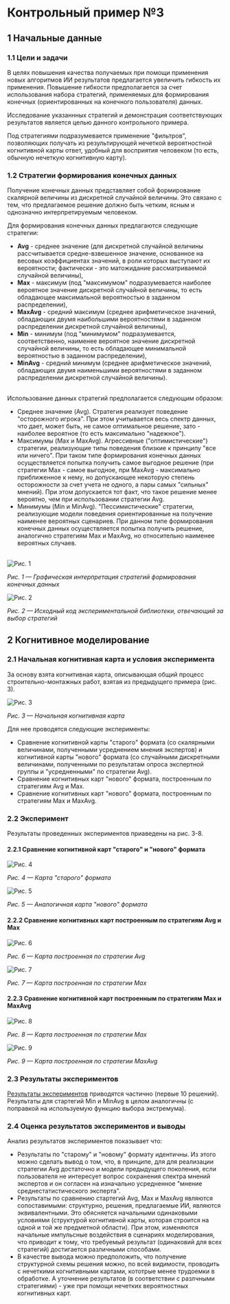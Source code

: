 # Контрольный пример №3

## 1 Начальные данные

### 1.1 Цели и задачи

В целях повышения качества получаемых при помощи применения новых алгоритмов ИИ результатов предлагается увеличить гибкость их применения. Повышение гибкости предполагается за счет использования набора стратегий, применяемых для формирования конечных (ориентированных на конечного пользователя) данных.

Исследование указаннных стратегий и демонстрация соответствующих результатов является целью данного контрольного примера.

Под стратегиями подразумевается применение "фильтров", позволяющих получать из результирующей нечеткой вероятностной когнитивной карты ответ, удобный для восприятия человеком (то есть, обычную нечеткую когнитивную карту).

### 1.2 Стратегии формирования конечных данных

Получение конечных данных представляет собой формирование скалярной величины из дискретной случайной величины. Это связано с тем, что предлагаемое решение должно быть четким, ясным и однозначно интерпретируемым человеком.

Для формирования конечных данных предлагаются следующие стратегии:
+ **Avg** - среднее значение (для дискретной случайной величины рассчитывается средне-взвешенное значение, основанное на весовых коэффициентах значений, в роли которых выступают их вероятности; фактически - это матожидание рассматриваемой случайной величины),
+ **Max** - максимум (под "максимумом" подразумевается наиболее вероятное значение дискретной случайной величины, то есть обладающее максимальной вероятностью в заданном распределении),
+ **MaxAvg** - средний максимум (среднее арифметическое значений, обладающих двумя наибольшими вероятностями в заданном распределении дискретной случайной величины),
+ **Min** - минимум (под "минимумом" подразумевается, соответственно, наименее вероятное значение дискретной случайной величины, то есть обладающее минимальной вероятностью в заданном распределении),
+ **MinAvg** - средний минимум (среднее арифметическое значений, обладающих двумя наименьшими вероятностями в заданном распределении дискретной случайной величины).<br><br>

Использование данных стратегий предполагается следующим образом:
+ Среднее значение (Avg). Стратегия реализует поведение "осторожного игрока". При этом учитывается весь спектр данных, что дает, может быть, не самое оптимальное решение, зато - наиболее вероятное (то есть максимально "надежное").
+ Максимумы (Max и MaxAvg). Агрессивные ("оптимистические") стратегии, реализующие типы поведения близкие к принципу "все или ничего". При таком типе формирования конечных данных осуществляется попытка получить самое выгодное решение (при стратегии Max - самое выгодное, при MaxAvg - максимально приближенное к нему, но допускающее некоторую степень осторожности за счет учета не одного, а пары самых "сильных" мнений). При этом допускается тот факт, что такое решение менее вероятно, чем при использовании стратегии Avg.
+ Минимумы (Min и MinAvg). "Пессимистические" стратегии, реализующие модели поведения ориентированные на получение наименее вероятных сценариев. При данном типе формирования конечных данных осуществляется попытка получить решение, аналогично стратегиям Max и MaxAvg, но относительно наименее вероятных случаев.<br><br>

![Рис. 1](yPic1.png)

_Рис. 1 — Графическая интерпретация стратегий формирования конечных данных_

![Рис. 2](yPic2.png)

_Рис. 2 — Исходный код экспериментальной библиотеки, отвечающий за выбор стратегий_

## 2 Когнитивное моделирование

### 2.1 Начальная когнитивная карта и условия эксперимента

За основу взята когнитивная карта, описывающая общий процесс строительно-монтажных работ, взятая из предыдущего примера (рис. 3).

![Рис. 3](yPic3.png)

_Рис. 3 — Начальная когнитивная карта_

Для нее проводятся следующие эксперименты:
+ Сравнение когнитивной карты "старого" формата (со скалярными величинами, полученными усреднением мнения экспертов) и когнитивной карты "нового" формата (со случайными дискретными величинами, полученными по результатам опроса экспертной группы и "усредненными" по стратегии Avg).
+ Сравнение когнитивных карт "нового" формата, построенным по стратегиям Avg и Max.
+ Сравнение когнитивных карт "нового" формата, построенным по стратегиям Max и MaxAvg.


### 2.2 Эксперимент

Результаты проведенных экспериментов приаведены на рис. 3-8.

#### 2.2.1 Сравнение когнитивной карт "старого" и "нового" формата

![Рис. 4](yPic4.png)

_Рис. 4 — Карта "старого" формата_

![Рис. 5](yPic5.png)

_Рис. 5 — Аналогичная карта "нового" формата_

#### 2.2.2 Сравнение когнитивных карт построенным по стратегиям Avg и Max

![Рис. 6](yPic6.png)

_Рис. 6 — Карта построенная по стратегии Avg_

![Рис. 7](yPic7.png)

_Рис. 7 — Карта построенная по стратегии Max_

#### 2.2.3 Сравнение когнитивной карт построенным по стратегиям Max и MaxAvg

![Рис. 8](yPic8.png)

_Рис. 8 — Карта построенная по стратегии Max_

![Рис. 9](yPic9.png)

_Рис. 9 — Карта построенная по стратегии MaxAvg_

### 2.3 Результаты экспериментов

[Результаты экспериментов](Example3-Results.zip) приводятся частично (первые 10 решений). Результаты для стартегий Min и MinAvg в целом аналогичны (с поправкой на используемую функцию выбора экстремума).

### 2.4 Оценка результатов экспериментов и выводы

Анализ результатов экспериментов показывает что:
+ Результаты по "старому" и "новому" формату идентичны. Из этого можно сделать вывод о том, что, в принципе, для для реализации стратегии Avg достаточно и модели предыдущего поколения, если пользователя не интересует вопрос сохранения спектра мнений экспертов и он согласен на изначально усредненное "мнение среднестатистического эксперта".
+ Результаты по сравнению стартегий Avg, Max и MaxAvg являются сопоставимыми: структурно, решения, предлагаемые ИИ, являются эквивалентными. Это обясняется начальными одинаковыми условиями (структурой когнитивной карты, которая строится на одной и той же предметной области). При этом, изменяются начальные импульсные воздействия в сценариях моделирования, что приводит к тому, что требуемый результат (одинаковий для всех стратегий) достигается различными способами.
+ В качестве вывода можно предположить, что получение структурной схемы решения можно, по всей видимости, проводить с нечеткими когнитивными картами, кототрые менее трудоемки в обработке. А уточнение результатов (в соответствии с разлчными стратегиями) - уже при помощи нечетких вероятностных когнитивных карт.
